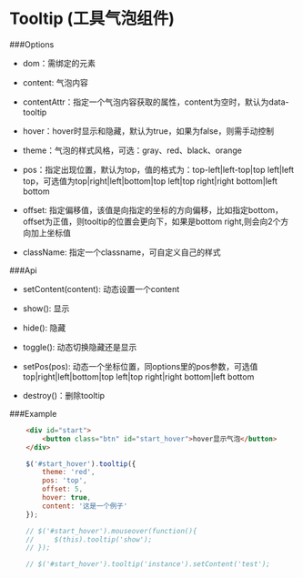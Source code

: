 Tooltip (工具气泡组件)
==============================

###Options

* dom：需绑定的元素

* content: 气泡内容

* contentAttr：指定一个气泡内容获取的属性，content为空时，默认为data-tooltip

* hover：hover时显示和隐藏，默认为true，如果为false，则需手动控制

* theme：气泡的样式风格，可选：gray、red、black、orange

* pos：指定出现位置，默认为top，值的格式为：top-left|left-top|top left|left top，可选值为top|right|left|bottom|top left|top right|right bottom|left bottom

* offset: 指定偏移值，该值是向指定的坐标的方向偏移，比如指定bottom，offset为正值，则tooltip的位置会更向下，如果是bottom right,则会向2个方向加上坐标值

* className: 指定一个classname，可自定义自己的样式

###Api

* setContent(content): 动态设置一个content

* show(): 显示

* hide(): 隐藏

* toggle(): 动态切换隐藏还是显示

* setPos(pos): 动态一个坐标位置，同options里的pos参数，可选值top|right|left|bottom|top left|top right|right bottom|left bottom

* destroy()：删除tooltip

###Example

```html
    <div id="start">
        <button class="btn" id="start_hover">hover显示气泡</button>
    </div>
```

```js
    $('#start_hover').tooltip({
        theme: 'red',
        pos: 'top',
        offset: 5,
        hover: true,
        content: '这是一个例子'
    });

    // $('#start_hover').mouseover(function(){
    //     $(this).tooltip('show');
    // });

    // $('#start_hover').tooltip('instance').setContent('test');
```
